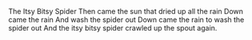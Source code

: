 The Itsy Bitsy Spider
Then came the sun that dried up all the rain
Down came the rain 
And wash the spider out
Down came the rain to wash the spider out
And the itsy bitsy spider crawled up the spout again.
